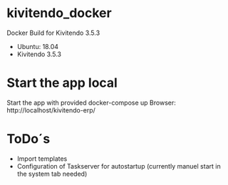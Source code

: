 kivitendo_docker
================

Docker Build for Kivitendo 3.5.3 
 - Ubuntu: 18.04
 - Kivitendo 3.5.3
 

# Start the app local

Start the app with provided docker-compose up
Browser: http://localhost/kivitendo-erp/


# ToDo´s
- Import templates
- Configuration of Taskserver for autostartup  (currently manuel start in the system tab needed)
